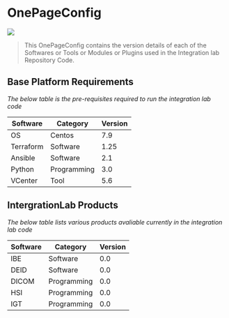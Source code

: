 
# OnePageConfig

[![](https://img.shields.io/badge/IntegrationLab-blue?style=for-the-badge)](https://github.com/philips-internal/integration-lab-pic)

> This OnePageConfig contains the version details of each of the Softwares or Tools or Modules or Plugins used in the Integration lab Repository Code.

## Base Platform Requirements ##

*The below table is the pre-requisites required to run the integration lab code*

| Software | Category | Version |
| -------- | -------- | ------- |
| OS | Centos | 7.9 |
| Terraform | Software | 1.25 |
| Ansible | Software | 2.1 |
| Python | Programming | 3.0 |
| VCenter | Tool | 5.6 |

## IntergrationLab Products ##

*The below table lists various products avaliable currently in the integration lab code*

| Software | Category | Version |
| -------- | -------- | ------- |
| IBE | Software | 0.0 |
| DEID | Software | 0.0 |
| DICOM | Programming | 0.0 |
| HSI | Programming | 0.0 |
| IGT | Programming | 0.0 |


 
